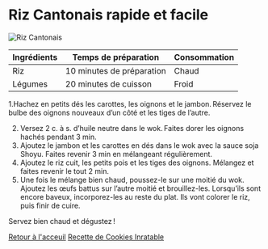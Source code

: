# Riz Cantonais rapide et facile

![Riz Cantonais](https://www.autourduriz.com/asianfood/wp-content/uploads/2023/02/Riz-cantonais-4-773x773.jpeg)

 

| Ingrédients| Temps de préparation       | Consommation     |
|------------|--------------------------  |----------------- |
| Riz        |10 minutes de préparation   | Chaud            |
| Légumes    |20 minutes de cuisson       | Froid            |



1.Hachez en petits dés les carottes, les oignons et le jambon. Réservez le bulbe des oignons nouveaux d’un côté et les tiges de l’autre.

2. Versez 2 c. à s. d’huile neutre dans le wok. Faites dorer les oignons hachés pendant 3 min.
3. Ajoutez le jambon et les carottes en dés dans le wok avec la sauce soja Shoyu. Faites revenir 3 min en mélangeant régulièrement.
4. Ajoutez le riz cuit, les petits pois et les tiges des oignons. Mélangez et faites revenir le tout 2 min.
5. Une fois le mélange bien chaud, poussez-le sur une moitié du wok. Ajoutez les œufs battus sur l’autre moitié et brouillez-les. Lorsqu’ils sont encore baveux, incorporez-les au reste du plat. Ils vont colorer le riz, puis finir de cuire.













Servez bien chaud et dégustez !

[Retour à l'acceuil](index.md)
[Recette de Cookies Inratable](page2.md)

